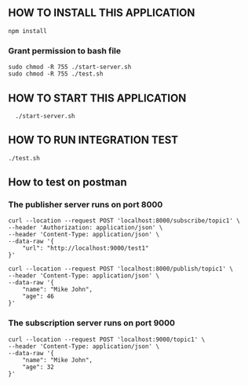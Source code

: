 
## HOW TO INSTALL THIS APPLICATION
``` RUN
npm install
```
### Grant permission to bash file
```
sudo chmod -R 755 ./start-server.sh
sudo chmod -R 755 ./test.sh
```

## HOW TO START THIS APPLICATION
``` RUN
  ./start-server.sh
```

## HOW TO RUN INTEGRATION TEST
``` RUN
./test.sh
```

## How to test on postman
### The publisher server runs on port 8000
```
curl --location --request POST 'localhost:8000/subscribe/topic1' \
--header 'Authorization: application/json' \
--header 'Content-Type: application/json' \
--data-raw '{
    "url": "http://localhost:9000/test1"
}'
```

```
curl --location --request POST 'localhost:8000/publish/topic1' \
--header 'Content-Type: application/json' \
--data-raw '{
    "name": "Mike John",
    "age": 46
}'
```

### The subscription server runs on port 9000
```
curl --location --request POST 'localhost:9000/topic1' \
--header 'Content-Type: application/json' \
--data-raw '{
    "name": "Mike John",
    "age": 32
}'
```